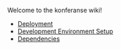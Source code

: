 Welcome to the konferanse wiki!
* [Deployment](wiki/Deployment)
* [Development Environment Setup](wiki/Development-Environment-Setup)
* [Dependencies](wiki/Dependencies)